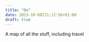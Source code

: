 ```yaml
---
title: "Go"
date: 2023-10-08T21:12:56+01:00
draft: true
---
```

A map of all the stuff, including travel